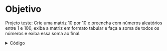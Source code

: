 # Objetivo
Projeto teste: Crie uma matriz 10 por 10 e preencha com números aleatórios entre 1 e 100, exiba a matriz em formato tabular e faça a soma de todos os números e exiba essa soma ao final.

<details>
<summary>Código</summary>

```c
programa
{
	//Incluindo biblioteca "útil" para gerar números aleatórios.
	inclua biblioteca Util --> u
	
	//Criando variáveis
	inteiro matriz[10][10]
	inteiro lin, col
	inteiro soma = 0 //Variávelresponsavel pela soma de valores (acumuladora)
		
	funcao inicio()
	{
		//Laço encadeado para preenchimento da matriz com números aleatórios
		para(lin = 0; lin < 10; lin++){
			para(col = 0; col < 10; col++){
				matriz[lin][col] = u.sorteia(1, 100)
			}
		}

		//Escreve dados da matriz na tela
		para(lin = 0; lin < 10; lin++){
			para(col = 0; col < 10; col++){
				
				//condição para escrever os números da matriz de forma tabular
				se(col < 9){
					escreva(matriz[lin][col], "\t")
				}
				//condição para pular linha a cada 10 números
				senao{
						escreva(matriz[lin][col], "\n")
					}	
			}
			//Distancia de uma linhade cada carreira de números a cada looping de coluna
			escreva("\n")
		}

		//Somatório de todos os números da matriz
		para(lin = 0; lin < 10; lin++){
			para(col = 0; col < 10; col++){
				soma += matriz[lin][col]
			}
		}

		//Escrevendo a soma total da  matriz na tela
		escreva("\nA soma total dos números da matriz é: ", soma, "\n")
			
	}
}
```
</details>
